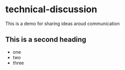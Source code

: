 # technical-discussion
This is a demo for sharing ideas aroud communication


## This is a second heading

* one
* two
* three
